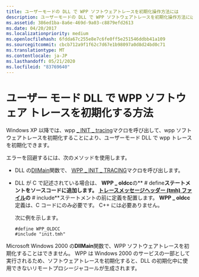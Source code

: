```yaml
---
title: ユーザーモードの DLL で WPP ソフトウェアトレースを初期化操作方法には
description: ユーザーモードの DLL で WPP ソフトウェアトレースを初期化操作方法には
ms.assetid: 386ed1ba-8a6e-469d-9a03-c8879efd2613
ms.date: 04/20/2017
ms.localizationpriority: medium
ms.openlocfilehash: 6fdda67c255e8e7c6fe0ff5e251546ddbb41a109
ms.sourcegitcommit: cbcb712a9f1f62c7d67e1b98097a0d8d24bd0c71
ms.translationtype: MT
ms.contentlocale: ja-JP
ms.lasthandoff: 05/21/2020
ms.locfileid: "83769640"
---
```

# <a name="how-do-i-initialize-wpp-software-tracing-in-a-user-mode-dll"></a>ユーザー モード DLL で WPP ソフトウェア トレースを初期化する方法


Windows XP 以降では、wpp [ \_ INIT \_ tracing](https://docs.microsoft.com/previous-versions/windows/hardware/previsioning-framework/ff556191(v=vs.85))マクロを呼び出して、wpp ソフトウェアトレースを初期化することにより、ユーザーモード DLL で wpp トレースを初期化できます。

エラーを回避するには、次のメソッドを使用します。

-   DLL の[DllMain](https://docs.microsoft.com/windows/win32/dlls/dllmain)関数で、 [WPP \_ INIT \_ TRACING](https://docs.microsoft.com/previous-versions/windows/hardware/previsioning-framework/ff556191(v=vs.85))マクロを呼び出します。

-   DLL が C で記述されている場合は、 **WPP \_ oldcc**の** \# define**ステートメントをソースコードに追加します。 [トレースメッセージヘッダー (tmh) ファイル](trace-message-header-file.md)の** \# include**ステートメントの前に定義を配置します。 **WPP \_ oldcc**定義は、C コードにのみ必要です。 C++ には必要ありません。

    次に例を示します。

    ```
    #define WPP_OLDCC
    #include "init.tmh"
    ```

Microsoft Windows 2000 の**DllMain**関数で、WPP ソフトウェアトレースを初期化することはできません。 WPP は Windows 2000 のサービスの一部として実行されるため、ソフトウェアトレースを初期化すると、DLL の初期化中に使用できないリモートプロシージャコールが生成されます。

 

 





